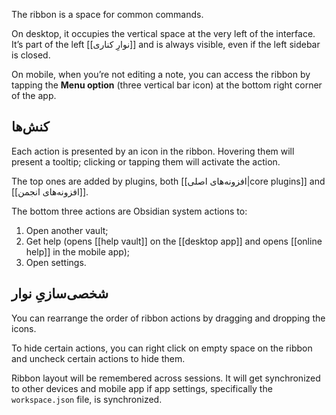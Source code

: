 The ribbon is a space for common commands.

On desktop, it occupies the vertical space at the very left of the interface. It’s part of the left [[نوارِ کناری]] and is always visible, even if the left sidebar is closed.

On mobile, when you’re not editing a note, you can access the ribbon by tapping the **Menu option** (three vertical bar icon) at the bottom right corner of the app.

## کنش‌ها

Each action is presented by an icon in the ribbon. Hovering them will present a tooltip; clicking or tapping them will activate the action.

The top ones are added by plugins, both [[افزونه‌های اصلی|core plugins]] and [[افزونه‌های انجمن]].

The bottom three actions are Obsidian system actions to:

1. Open another vault;
2. Get help (opens [[help vault]] on the [[desktop app]] and opens [[online help]] in the mobile app);
3. Open settings.

## شخصی‌سازیِ نوار

You can rearrange the order of ribbon actions by dragging and dropping the icons. 

To hide certain actions, you can right click on empty space on the ribbon and uncheck certain actions to hide them.

Ribbon layout will be remembered across sessions. It will get synchronized to other devices and mobile app if app settings, specifically the `workspace.json` file, is synchronized.
